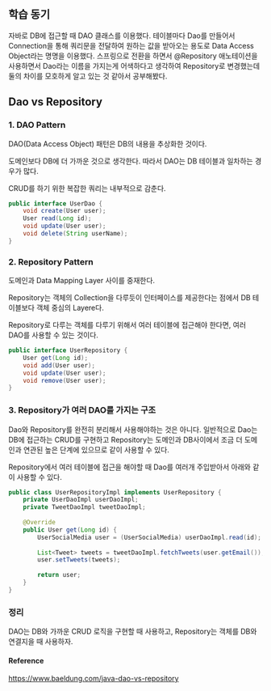 ## 학습 동기

자바로 DB에 접근할 때 DAO 클래스를 이용했다. 테이블마다 Dao를 만들어서 Connection을 통해 쿼리문을 전달하여 원하는 값을 받아오는 용도로 Data Access Object라는 명명을 이용했다. 스프링으로 전환을 하면서 @Repository 애노테이션을 사용하면서 Dao라는 이름을 가지는게 어색하다고 생각하여 Repository로 변경했는데 둘의 차이를 모호하게 알고 있는 것 같아서 공부해봤다.



## Dao vs Repository

### 1. DAO Pattern

DAO(Data Access Object) 패턴은 DB의 내용을 추상화한 것이다.

도메인보다 DB에 더 가까운 것으로 생각한다. 따라서 DAO는 DB 테이블과 일차하는 경우가 많다. 

CRUD를 하기 위한 복잡한 쿼리는 내부적으로 감춘다.

```java
public interface UserDao {
    void create(User user);
    User read(Long id);
    void update(User user);
    void delete(String userName);
}
```



### 2. Repository Pattern

도메인과 Data Mapping Layer 사이를 중재한다.

Repository는 객체의 Collection을 다루듯이 인터페이스를 제공한다는 점에서 DB 테이블보다 객체 중심의 Layere다.

Repository로 다루는 객체를 다루기 위해서 여러 테이블에 접근해야 한다면, 여러 DAO를 사용할 수 있는 것이다.

```java
public interface UserRepository {
    User get(Long id);
    void add(User user);
    void update(User user);
    void remove(User user);
}
```



### 3. Repository가 여러 DAO를 가지는 구조

Dao와 Repository를 완전히 분리해서 사용해야하는 것은 아니다. 일반적으로 Dao는 DB에 접근하는 CRUD를 구현하고 Repository는 도메인과 DB사이에서 조금 더 도메인과 연관된 높은 단계에 있으므로 같이 사용할 수 있다.

Repository에서 여러 테이블에 접근을 해야할 때 Dao를 여러개 주입받아서 아래와 같이 사용할 수 있다.

```java
public class UserRepositoryImpl implements UserRepository {
    private UserDaoImpl userDaoImpl;
    private TweetDaoImpl tweetDaoImpl;
    
    @Override
    public User get(Long id) {
        UserSocialMedia user = (UserSocialMedia) userDaoImpl.read(id);
        
        List<Tweet> tweets = tweetDaoImpl.fetchTweets(user.getEmail());
        user.setTweets(tweets);
        
        return user;
    }
}
```



### 정리

DAO는 DB와 가까운 CRUD 로직을 구현할 때 사용하고, Repository는 객체를 DB와 연결지을 때 사용하자.



#### Reference

https://www.baeldung.com/java-dao-vs-repository